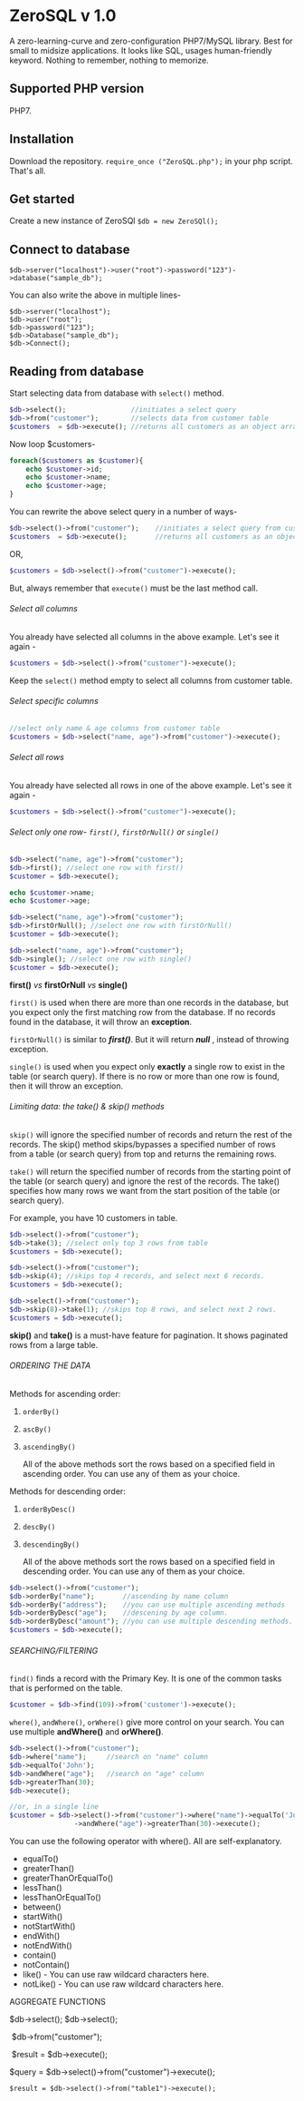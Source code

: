 # ZeroSQL v 1.0
A zero-learning-curve and zero-configuration PHP7/MySQL library. Best for small to midsize applications. It looks like SQL, usages human-friendly keyword. Nothing to remember, nothing to memorize.

## Supported PHP version
PHP7.

## Installation
Download the repository. `require_once ("ZeroSQL.php");` in your php script.
That's all.

## Get started
Create a new instance of ZeroSQl `$db = new ZeroSQl();`

## Connect to database
```
$db->server("localhost")->user("root")->password("123")->database("sample_db");
```
You can also write the above in multiple lines-
```
$db->server("localhost");
$db->user("root");
$db->password("123");
$db->Database("sample_db"); 
$db->Connect();
```

## Reading from database
Start selecting data from database with `select()` method.

```php
$db->select();                //initiates a select query
$db->from("customer");        //selects data from customer table
$customers  = $db->execute(); //returns all customers as an object array
```

Now loop $customers-

```php
foreach($customers as $customer){
    echo $customer->id;
    echo $customer->name;
    echo $customer->age;
}
```

You can rewrite the above select query in a number of ways-

```php
$db->select()->from("customer");    //initiates a select query from customer table
$customers  = $db->execute();       //returns all customers as an object array
```

OR,

```php
$customers = $db->select()->from("customer")->execute();
```

But, always remember that `execute()` must be the last method call.

###### Select all columns

You already have selected all columns in the above example. Let's see it again - 

```php
$customers = $db->select()->from("customer")->execute();
```

Keep the `select()` method empty to select all columns from customer table.

###### Select specific columns 

```php
//select only name & age columns from customer table
$customers = $db->select("name, age")->from("customer")->execute(); 
```

###### Select all rows

You already have selected all rows in one of the above example. Let's see it again - 

```php
$customers = $db->select()->from("customer")->execute();
```



###### Select only one row- `first()`, `firstOrNull()` or `single()`

```php
$db->select("name, age")->from("customer"); 
$db->first(); //select one row with first()
$customer = $db->execute();

echo $customer->name;
echo $customer->age;
```

```php
$db->select("name, age")->from("customer"); 
$db->firstOrNull(); //select one row with firstOrNull()
$customer = $db->execute();
```

```php
$db->select("name, age")->from("customer"); 
$db->single(); //select one row with single()
$customer = $db->execute();
```

**first()** *vs* **firstOrNull** *vs* **single()**

`first()` is used when there are more than one records in the database, but you expect only the first matching row from the database. If no records found in the database, it will throw an **exception**.

`firstOrNull()` is similar to ***first()***. But it will return ***null*** , instead of throwing exception.

`single()` is used when you expect only **exactly** a single row to exist in the table (or search query). If there is no row or more than one row is found, then it will throw an exception. 

###### Limiting data: the take() & skip() methods

`skip()` will ignore the specified number of records and return the rest of the records. The skip() method skips/bypasses a specified number of  rows from a table (or search query) from top and returns the remaining rows.

`take()` will return the specified number of records from the starting point of the table (or search query) and ignore the rest of the records. The take() specifies how many rows we want from the start position of the table (or search query).

For example, you have 10 customers in table. 

```php
$db->select()->from("customer");
$db->take(3); //select only top 3 rows from table
$customers = $db->execute();
```

```php
$db->select()->from("customer");
$db->skip(4); //skips top 4 records, and select next 6 records. 
$customers = $db->execute();
```

```php
$db->select()->from("customer");
$db->skip(8)->take(1); //skips top 8 rows, and select next 2 rows.
$customers = $db->execute();
```

**skip()** and **take()** is a must-have feature for pagination. It shows paginated rows from a large table.



###### ORDERING THE DATA

Methods  for ascending order:

1. `orderBy()`

2. `ascBy()`

3. `ascendingBy()`

   All of the above methods sort the rows based on a specified field in ascending order. You can use any of them as your choice.

Methods  for descending order:

1. `orderByDesc()`

2. `descBy()`

3. `descendingBy()`

   All of the above methods sort the rows based on a specified field in descending order. You can use any of them as your choice.

```php
$db->select()->from("customer");
$db->orderBy("name");		//ascending by name column
$db->orderBy("address");	//you can use multiple ascending methods
$db->orderByDesc("age");    //descening by age column.
$db->orderByDesc("amount"); //you can use multiple descending methods.
$customers = $db->execute();
```



###### SEARCHING/FILTERING

`find()` finds a record with the Primary Key. It is one of the common tasks that is performed on the table.

```php
$customer = $db->find(109)->from('customer')->execute();
```

`where()`, `andWhere()`, `orWhere()` give more control on your search. You can use multiple **andWhere()** and **orWhere()**. 

```php
$db->select()->from("customer");
$db->where("name");  	//search on "name" column
$db->equalTo('John');
$db->andWhere("age");  	//search on "age" column
$db->greaterThan(30);
$db->execute();

//or, in a single line
$customer = $db->select()->from("customer")->where("name")->equalTo('John') 
                ->andWhere("age")->greaterThan(30)->execute();
```

You can use the following operator with where(). All are self-explanatory.

- equalTo()
- greaterThan()
- greaterThanOrEqualTo()
- lessThan()
- lessThanOrEqualTo()
- between()
- startWith()
- notStartWith()
- endWith()
- notEndWith()
- contain()
- notContain()
- like()            - You can use raw wildcard characters here. 
- notLike()     - You can use raw wildcard characters here. 



AGGREGATE FUNCTIONS



$db->select();
$db->select();

​    $db->from("customer");

​    $result  = $db->execute();

$query = $db->select()->from("customer")->execute();



```
$result = $db->select()->from("table1")->execute();
```

